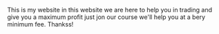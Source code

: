 This is my website in this website we are here to help you in trading and give you a maximum profit just jon our course we'll help you at a bery minimum fee. Thankss!
